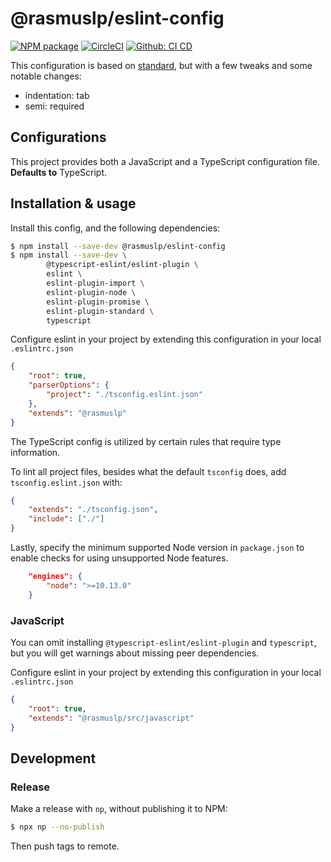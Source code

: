 # @rasmuslp/eslint-config

[![NPM package](https://img.shields.io/npm/v/@rasmuslp/eslint-config.svg)](https://www.npmjs.com/package/@rasmuslp/eslint-config)
[![CircleCI](https://circleci.com/gh/rasmuslp/eslint-config-rasmuslp.svg?style=shield)](https://circleci.com/gh/rasmuslp/eslint-config-rasmuslp)
[![Github: CI CD](https://github.com/rasmuslp/eslint-config-rasmuslp/workflows/CI%20CD/badge.svg)](https://github.com/rasmuslp/eslint-config-rasmuslp/actions)

This configuration is based on [standard](https://github.com/standard/eslint-config-standard), but with a few tweaks and some notable changes:
* indentation: tab
* semi: required

## Configurations
This project provides both a JavaScript and a TypeScript configuration file. **Defaults to** TypeScript.

## Installation & usage
Install this config, and the following dependencies:
```bash
$ npm install --save-dev @rasmuslp/eslint-config
$ npm install --save-dev \
		@typescript-eslint/eslint-plugin \
		eslint \
		eslint-plugin-import \
		eslint-plugin-node \
		eslint-plugin-promise \
		eslint-plugin-standard \
		typescript
```

Configure eslint in your project by extending this configuration in your local `.eslintrc.json`
```json
{
	"root": true,
	"parserOptions": {
		"project": "./tsconfig.eslint.json"
	},
	"extends": "@rasmuslp"
}
```
The TypeScript config is utilized by certain rules that require type information.


To lint all project files, besides what the default `tsconfig` does, add `tsconfig.eslint.json` with:
```json
{
	"extends": "./tsconfig.json",
	"include": ["./"]
}
```

Lastly, specify the minimum supported Node version in `package.json` to enable checks for using unsupported Node features.
```json
	"engines": {
		"node": ">=10.13.0"
	}
```

### JavaScript
You can omit installing `@typescript-eslint/eslint-plugin` and `typescript`, but you will get warnings about missing peer dependencies.

Configure eslint in your project by extending this configuration in your local `.eslintrc.json`
```json
{
	"root": true,
	"extends": "@rasmuslp/src/javascript"
}
```

## Development

### Release
Make a release with `np`, without publishing it to NPM:
```bash
$ npx np --no-publish
```
Then push tags to remote.
